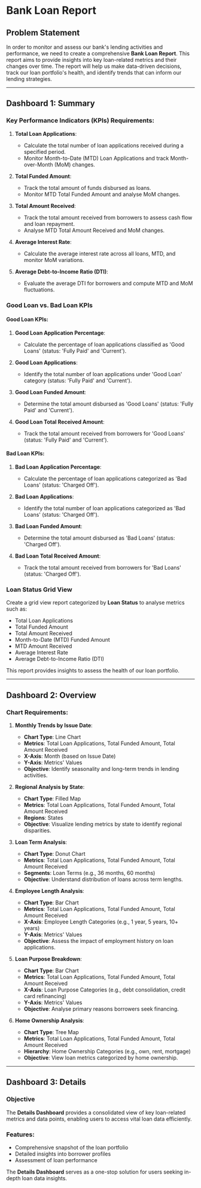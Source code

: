 # Bank Loan Report

## Problem Statement

In order to monitor and assess our bank's lending activities and performance, we need to create a comprehensive **Bank Loan Report**. This report aims to provide insights into key loan-related metrics and their changes over time. The report will help us make data-driven decisions, track our loan portfolio's health, and identify trends that can inform our lending strategies.

---

## Dashboard 1: Summary

### Key Performance Indicators (KPIs) Requirements:
1. **Total Loan Applications**:
   - Calculate the total number of loan applications received during a specified period.
   - Monitor Month-to-Date (MTD) Loan Applications and track Month-over-Month (MoM) changes.

2. **Total Funded Amount**:
   - Track the total amount of funds disbursed as loans.
   - Monitor MTD Total Funded Amount and analyse MoM changes.

3. **Total Amount Received**:
   - Track the total amount received from borrowers to assess cash flow and loan repayment.
   - Analyse MTD Total Amount Received and MoM changes.

4. **Average Interest Rate**:
   - Calculate the average interest rate across all loans, MTD, and monitor MoM variations.

5. **Average Debt-to-Income Ratio (DTI)**:
   - Evaluate the average DTI for borrowers and compute MTD and MoM fluctuations.

### Good Loan vs. Bad Loan KPIs

#### Good Loan KPIs:
1. **Good Loan Application Percentage**:
   - Calculate the percentage of loan applications classified as 'Good Loans' (status: 'Fully Paid' and 'Current').

2. **Good Loan Applications**:
   - Identify the total number of loan applications under 'Good Loan' category (status: 'Fully Paid' and 'Current').

3. **Good Loan Funded Amount**:
   - Determine the total amount disbursed as 'Good Loans' (status: 'Fully Paid' and 'Current').

4. **Good Loan Total Received Amount**:
   - Track the total amount received from borrowers for 'Good Loans' (status: 'Fully Paid' and 'Current').

#### Bad Loan KPIs:
1. **Bad Loan Application Percentage**:
   - Calculate the percentage of loan applications categorized as 'Bad Loans' (status: 'Charged Off').

2. **Bad Loan Applications**:
   - Identify the total number of loan applications categorized as 'Bad Loans' (status: 'Charged Off').

3. **Bad Loan Funded Amount**:
   - Determine the total amount disbursed as 'Bad Loans' (status: 'Charged Off').

4. **Bad Loan Total Received Amount**:
   - Track the total amount received from borrowers for 'Bad Loans' (status: 'Charged Off').

### Loan Status Grid View

Create a grid view report categorized by **Loan Status** to analyse metrics such as:
- Total Loan Applications
- Total Funded Amount
- Total Amount Received
- Month-to-Date (MTD) Funded Amount
- MTD Amount Received
- Average Interest Rate
- Average Debt-to-Income Ratio (DTI)

This report provides insights to assess the health of our loan portfolio.

---

## Dashboard 2: Overview

### Chart Requirements:

1. **Monthly Trends by Issue Date**:
   - **Chart Type**: Line Chart
   - **Metrics**: Total Loan Applications, Total Funded Amount, Total Amount Received
   - **X-Axis**: Month (based on Issue Date)
   - **Y-Axis**: Metrics' Values
   - **Objective**: Identify seasonality and long-term trends in lending activities.

2. **Regional Analysis by State**:
   - **Chart Type**: Filled Map
   - **Metrics**: Total Loan Applications, Total Funded Amount, Total Amount Received
   - **Regions**: States
   - **Objective**: Visualize lending metrics by state to identify regional disparities.

3. **Loan Term Analysis**:
   - **Chart Type**: Donut Chart
   - **Metrics**: Total Loan Applications, Total Funded Amount, Total Amount Received
   - **Segments**: Loan Terms (e.g., 36 months, 60 months)
   - **Objective**: Understand distribution of loans across term lengths.

4. **Employee Length Analysis**:
   - **Chart Type**: Bar Chart
   - **Metrics**: Total Loan Applications, Total Funded Amount, Total Amount Received
   - **X-Axis**: Employee Length Categories (e.g., 1 year, 5 years, 10+ years)
   - **Y-Axis**: Metrics' Values
   - **Objective**: Assess the impact of employment history on loan applications.

5. **Loan Purpose Breakdown**:
   - **Chart Type**: Bar Chart
   - **Metrics**: Total Loan Applications, Total Funded Amount, Total Amount Received
   - **X-Axis**: Loan Purpose Categories (e.g., debt consolidation, credit card refinancing)
   - **Y-Axis**: Metrics' Values
   - **Objective**: Analyse primary reasons borrowers seek financing.

6. **Home Ownership Analysis**:
   - **Chart Type**: Tree Map
   - **Metrics**: Total Loan Applications, Total Funded Amount, Total Amount Received
   - **Hierarchy**: Home Ownership Categories (e.g., own, rent, mortgage)
   - **Objective**: View loan metrics categorized by home ownership.

---

## Dashboard 3: Details

### Objective

The **Details Dashboard** provides a consolidated view of key loan-related metrics and data points, enabling users to access vital loan data efficiently.

### Features:
- Comprehensive snapshot of the loan portfolio
- Detailed insights into borrower profiles
- Assessment of loan performance

The **Details Dashboard** serves as a one-stop solution for users seeking in-depth loan data insights.
